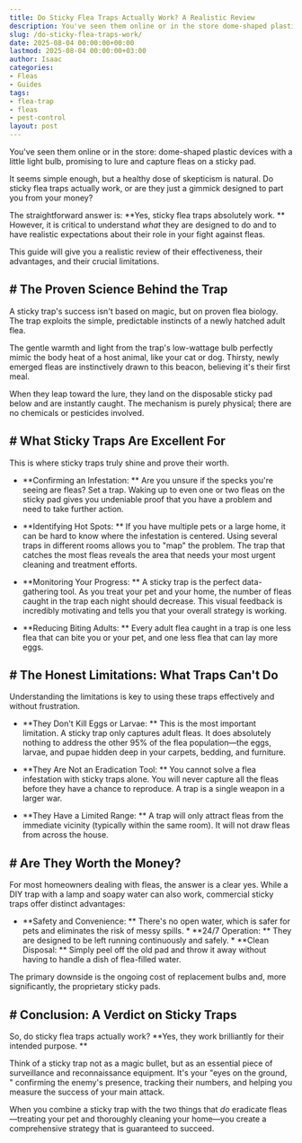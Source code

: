 ```yaml
---
title: Do Sticky Flea Traps Actually Work? A Realistic Review
description: You've seen them online or in the store dome-shaped plastic devices with a little light bulb, promising to lure and capture fleas on a sticky pad. It seems...
slug: /do-sticky-flea-traps-work/
date: 2025-08-04 00:00:00+00:00
lastmod: 2025-08-04 00:00:00+03:00
author: Isaac
categories:
- Fleas
- Guides
tags:
- flea-trap
- fleas
- pest-control
layout: post
---
```


You've seen them online or in the store: dome-shaped plastic devices with a little light bulb, promising to lure and capture fleas on a sticky pad.

It seems simple enough, but a healthy dose of skepticism is natural. Do sticky flea traps actually work, or are they just a gimmick designed to part you from your money?

The straightforward answer is: **Yes, sticky flea traps absolutely work. ** However, it is critical to understand *what* they are designed to do and to have realistic expectations about their role in your fight against fleas.

This guide will give you a realistic review of their effectiveness, their advantages, and their crucial limitations.

## # The Proven Science Behind the Trap

A sticky trap's success isn't based on magic, but on proven flea biology. The trap exploits the simple, predictable instincts of a newly hatched adult flea.

The gentle warmth and light from the trap's low-wattage bulb perfectly mimic the body heat of a host animal, like your cat or dog. Thirsty, newly emerged fleas are instinctively drawn to this beacon, believing it's their first meal.

When they leap toward the lure, they land on the disposable sticky pad below and are instantly caught. The mechanism is purely physical; there are no chemicals or pesticides involved.

## # What Sticky Traps Are Excellent For

This is where sticky traps truly shine and prove their worth.

* **Confirming an Infestation: ** Are you unsure if the specks you're seeing are fleas? Set a trap. Waking up to even one or two fleas on the sticky pad gives you undeniable proof that you have a problem and need to take further action.

* **Identifying Hot Spots: ** If you have multiple pets or a large home, it can be hard to know where the infestation is centered. Using several traps in different rooms allows you to "map" the problem. The trap that catches the most fleas reveals the area that needs your most urgent cleaning and treatment efforts.

* **Monitoring Your Progress: ** A sticky trap is the perfect data-gathering tool. As you treat your pet and your home, the number of fleas caught in the trap each night should decrease. This visual feedback is incredibly motivating and tells you that your overall strategy is working.

* **Reducing Biting Adults: ** Every adult flea caught in a trap is one less flea that can bite you or your pet, and one less flea that can lay more eggs.

## # The Honest Limitations: What Traps Can't Do

Understanding the limitations is key to using these traps effectively and without frustration.

* **They Don't Kill Eggs or Larvae: ** This is the most important limitation. A sticky trap only captures adult fleas. It does absolutely nothing to address the other 95% of the flea population—the eggs, larvae, and pupae hidden deep in your carpets, bedding, and furniture.

* **They Are Not an Eradication Tool: ** You cannot solve a flea infestation with sticky traps alone. You will never capture all the fleas before they have a chance to reproduce. A trap is a single weapon in a larger war.

* **They Have a Limited Range: ** A trap will only attract fleas from the immediate vicinity (typically within the same room). It will not draw fleas from across the house.

## # Are They Worth the Money?

For most homeowners dealing with fleas, the answer is a clear yes. While a DIY trap with a lamp and soapy water can also work, commercial sticky traps offer distinct advantages:

* **Safety and Convenience: ** There's no open water, which is safer for pets and eliminates the risk of messy spills. * **24/7 Operation: ** They are designed to be left running continuously and safely. * **Clean Disposal: ** Simply peel off the old pad and throw it away without having to handle a dish of flea-filled water.

The primary downside is the ongoing cost of replacement bulbs and, more significantly, the proprietary sticky pads.

## # Conclusion: A Verdict on Sticky Traps

So, do sticky flea traps actually work? **Yes, they work brilliantly for their intended purpose. **

Think of a sticky trap not as a magic bullet, but as an essential piece of surveillance and reconnaissance equipment. It's your "eyes on the ground, " confirming the enemy's presence, tracking their numbers, and helping you measure the success of your main attack.

When you combine a sticky trap with the two things that *do* eradicate fleas—treating your pet and thoroughly cleaning your home—you create a comprehensive strategy that is guaranteed to succeed.
